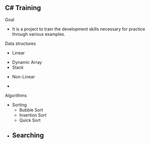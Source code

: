 ## C# Training

Goal
* It is a project to train the development skills necessary for practice through various examples.

Data structures
 * Linear
  - Dynamic Array
  - Stack
 * Non-Linear
  - 
Algorithms
 * Sorting
   - Bubble Sort
   - Insertion Sort
   - Quick Sort
 * Searching
   - 
